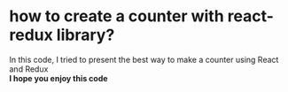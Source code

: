 # how to create a counter with react-redux library?
In this code, I tried to present the best way to make a counter using React and Redux
</br>
**I hope you enjoy this code**
